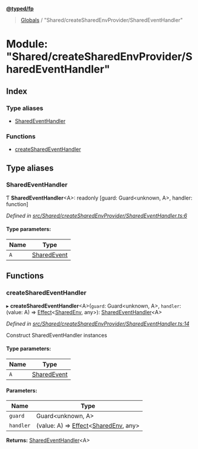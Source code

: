 **[@typed/fp](../README.md)**

> [Globals](../globals.md) / "Shared/createSharedEnvProvider/SharedEventHandler"

# Module: "Shared/createSharedEnvProvider/SharedEventHandler"

## Index

### Type aliases

* [SharedEventHandler](_shared_createsharedenvprovider_sharedeventhandler_.md#sharedeventhandler)

### Functions

* [createSharedEventHandler](_shared_createsharedenvprovider_sharedeventhandler_.md#createsharedeventhandler)

## Type aliases

### SharedEventHandler

Ƭ  **SharedEventHandler**\<A>: readonly [guard: Guard\<unknown, A>, handler: function]

*Defined in [src/Shared/createSharedEnvProvider/SharedEventHandler.ts:6](https://github.com/TylorS/typed-fp/blob/f129829/src/Shared/createSharedEnvProvider/SharedEventHandler.ts#L6)*

#### Type parameters:

Name | Type |
------ | ------ |
`A` | [SharedEvent](_shared_core_events_sharedevent_.sharedevent.md) |

## Functions

### createSharedEventHandler

▸ **createSharedEventHandler**\<A>(`guard`: Guard\<unknown, A>, `handler`: (value: A) => [Effect](_effect_effect_.effect.md)\<[SharedEnv](../interfaces/_shared_core_services_sharedenv_.sharedenv.md), any>): [SharedEventHandler](_shared_createsharedenvprovider_sharedeventhandler_.md#sharedeventhandler)\<A>

*Defined in [src/Shared/createSharedEnvProvider/SharedEventHandler.ts:14](https://github.com/TylorS/typed-fp/blob/f129829/src/Shared/createSharedEnvProvider/SharedEventHandler.ts#L14)*

Construct SharedEventHandler instances

#### Type parameters:

Name | Type |
------ | ------ |
`A` | [SharedEvent](_shared_core_events_sharedevent_.sharedevent.md) |

#### Parameters:

Name | Type |
------ | ------ |
`guard` | Guard\<unknown, A> |
`handler` | (value: A) => [Effect](_effect_effect_.effect.md)\<[SharedEnv](../interfaces/_shared_core_services_sharedenv_.sharedenv.md), any> |

**Returns:** [SharedEventHandler](_shared_createsharedenvprovider_sharedeventhandler_.md#sharedeventhandler)\<A>
